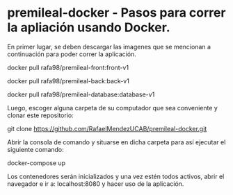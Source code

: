 # premileal-docker - Pasos para correr la apliación usando Docker.

En primer lugar, se deben descargar las imagenes que se mencionan a continuación para poder correr la aplicación.

docker pull rafa98/premileal-front:front-v1

docker pull rafa98/premileal-back:back-v1

docker pull rafa98/premileal-database:database-v1

Luego, escoger alguna carpeta de su computador que sea conveniente y clonar este repositorio: 

git clone https://github.com/RafaelMendezUCAB/premileal-docker.git

Abrir la consola de comando y situarse en dicha carpeta para así ejecutar el siguiente comando:

docker-compose up

Los contenedores serán inicializados y una vez estén todos activos, abrir el navegador e ir a: localhost:8080 y hacer uso de la aplicación.